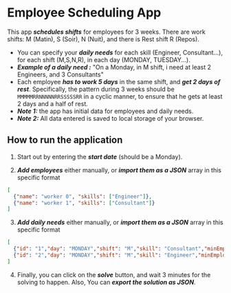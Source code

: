 # Employee Scheduling App

This app ***schedules shifts*** for employees for 3 weeks. There are work shifts: M (Matin), S (Soir), N (Nuit), and there is Rest shift R (Repos).

- You can specify your ***daily needs*** for each skill (Engineer, Consultant...), for each shift (M,S,N,R), in each day (MONDAY, TUESDAY...).
- ***Example of a daily need :*** "On a Monday, in M shift, i need at least 2 Engineers, and 3 Consultants"
- Each employee ***has to work 5 days*** in the same shift, and ***get 2 days of rest***. Specifically, the pattern during 3 weeks should be `MMMMMRRNNNNNRRSSSSSRR` in a cyclic manner, to ensure that he gets at least 2 days and a half of rest.
- ***Note 1:*** the app has initial data for employees and daily needs.
- ***Note 2:*** All data entered is saved to local storage of your browser.

## How to run the application

1. Start out by entering the ***start date*** (should be a Monday).

2. ***Add employees*** either manually, or ***import them as a JSON*** array in this specific format  
```json
[  
  {"name": "worker 0", "skills": ["Engineer"]},
  {"name": "worker 1", "skills": ["Consultant"]}
]
```

3. ***Add daily needs*** either manually, or ***import them as a JSON*** array in this specific format 
```json
[
  {"id": "1","day": "MONDAY","shift": "M","skill": "Consultant","minEmployees": 2},
  {"id": "2","day": "MONDAY","shift": "M","skill": "Engineer","minEmployees": 1}
]
```

4. Finally, you can click on the ***solve*** button, and wait 3 minutes for the solving to happen. Also, You can ***export the solution as JSON***.
